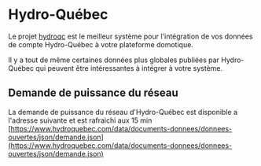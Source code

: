 # Hydro-Québec

Le projet [hydroqc](https://hydroqc.ca) est le meilleur système pour l'intégration de vos données de compte Hydro-Québec à votre plateforme domotique.

Il y a tout de même certaines données plus globales publiées par Hydro-Québec qui peuvent être intéressantes à intégrer à votre système.

## Demande de puissance du réseau

La demande de puissance du réseau d'Hydro-Québec est disponible a l'adresse suivante et est rafraichi aux 15 min [https://www.hydroquebec.com/data/documents-donnees/donnees-ouvertes/json/demande.json](https://www.hydroquebec.com/data/documents-donnees/donnees-ouvertes/json/demande.json)
